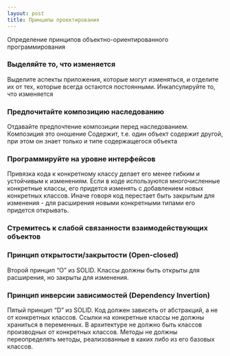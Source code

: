 ```yaml
---
layout: post
title: Принципы проектирования
---
```


Определение принципов объектно-ориентированного программирования

### Выделяйте то, что изменяется

Выделите аспекты приложения, которые могут изменяться, и отделите их от тех, которые всегда остаются постоянными. 
Инкапсулируйте то, что изменяется

### Предпочитайте композицию наследованию

Отдавайте предпочтение композиции перед наследованием. Композиция это оношение Содержит, т.е. один объект содержит другой, 
при этом он знает только и типе содержащегося объекта

### Программируйте на уровне интерфейсов

Привязка кода к конкретному классу делает его менее гибким и устойчивым к изменениям. Если в коде используются 
многочисленные конкретные классы, его придется изменять с добавлением новых конкретных классов. 
Иначе говоря код перестает быть закрытым для изменения - для расширения новыми конкретными типами его придется открывать.

### Стремитесь к слабой связанности взаимодействующих объектов

### Принцип открытости/закрытости (Open-closed)

Второй принцип “O” из SOLID. Классы должны быть открыты для расширения, но закрыты для изменения. 

### Принцип инверсии зависимостей (Dependency Invertion)

Пятый принцип “D” из SOLID. Код должен зависеть от абстракций, а не от конкретных классов. 
Ссылки на конкретные классы не должны храниться в переменных. 
В архитектуре не должно быть классов производных от конкретных классов. 
Методы не должны переопределять методы, реализованные в каких либо из его базовых классов. 


